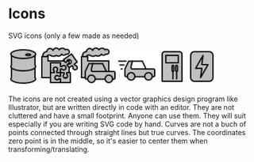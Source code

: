 # Icons
SVG icons (only a few made as needed)

<img src="./icon-barrel.svg" alt="barrel" width="60"/><img src="./icon-component-production.svg" alt="component production" width="80"/><img src="./icon-car-production.svg" alt="car production" width="80"/><img src="./icon-car-moving.svg" alt="car moving" width="80"/><img src="./icon-pump.svg" alt="pump" width="60"/><img src="./icon-battery.svg" alt="battery" width="60"/>

The icons are not created using a vector graphics design program like Illustrator, but are written directly in code with an editor. They are not cluttered and have a small footprint. Anyone can use them. They will suit especially if you are writing SVG code by hand. Curves are not a buch of points connected through straight lines but true curves. The coordinates zero point is in the middle, so it's easier to center them when transforming/translating. 
